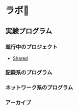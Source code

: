 # ラボ👋

## 実験プログラム

### 進行中のプロジェクト

- [Shared](https://github.com/testKitazakiLab/SharedHandSCR)


### 記録系のプログラム

### ネットワーク系のプログラム

### アーカイブ

<!--

**Here are some ideas to get you started:**

🙋‍♀️ A short introduction - what is your organization all about?
🌈 Contribution guidelines - how can the community get involved?
👩‍💻 Useful resources - where can the community find your docs? Is there anything else the community should know?
🍿 Fun facts - what does your team eat for breakfast?
🧙 Remember, you can do mighty things with the power of [Markdown](https://docs.github.com/github/writing-on-github/getting-started-with-writing-and-formatting-on-github/basic-writing-and-formatting-syntax)
-->
